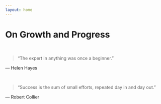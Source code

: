 ```yaml
---
layout: home
---
```


# On Growth and Progress

<br>

> “The expert in anything was once a beginner.”

— Helen Hayes

<br>

> “Success is the sum of small efforts, repeated day in and day out.”

— Robert Collier
